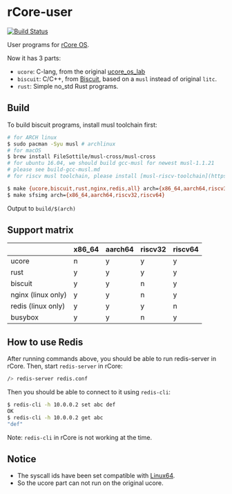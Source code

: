 # rCore-user

[![Build Status](https://travis-ci.org/wangrunji0408/rcore_user.svg?branch=master)](https://travis-ci.org/wangrunji0408/rcore_user)

User programs for [rCore OS](https://github.com/wangrunji0408/RustOS).


Now it has 3 parts:

* `ucore`: C-lang, from the original [ucore_os_lab](https://github.com/chyyuu/ucore_os_plus)
* `biscuit`: C/C++, from [Biscuit](https://github.com/mit-pdos/biscuit), based on a `musl` instead of original `litc`.
* `rust`: Simple no_std Rust programs.

## Build

To build biscuit programs, install musl toolchain first:

```bash
# for ARCH linux
$ sudo pacman -Syu musl # archlinux
# for macOS
$ brew install FileSottile/musl-cross/musl-cross 
# for ubuntu 16.04, we should build gcc-musl for newest musl-1.1.21
# please see build-gcc-musl.md
# for riscv musl toolchain, please install [musl-riscv-toolchain](https://github.com/jiegec/musl-riscv-toolchain)
```

```bash
$ make {ucore,biscuit,rust,nginx,redis,all} arch={x86_64,aarch64,riscv32,riscv64}
$ make sfsimg arch={x86_64,aarch64,riscv32,riscv64}
```

Output to `build/$(arch)`

## Support matrix

|                    | x86_64 | aarch64 | riscv32 | riscv64 |
| ------------------ | ------ | ------- | ------- | ------- |
| ucore              | n      | y       | y       | y       |
| rust               | y      | y       | y       | y       |
| biscuit            | y      | y       | n       | y       |
| nginx (linux only) | y      | y       | n       | y       |
| redis (linux only) | y      | y       | y       | n       |
| busybox            | y      | y       | n       | y       |



## How to use Redis

After running commands above, you should be able to run redis-server in rCore. Then, start `redis-server` in rCore:

```bash
/> redis-server redis.conf
```

Then you should be able to connect to it using `redis-cli`:

```bash
$ redis-cli -h 10.0.0.2 set abc def
OK
$ redis-cli -h 10.0.0.2 get abc
"def"
```

Note: `redis-cli` in rCore is not working at the time.


## Notice

* The syscall ids have been set compatible with [Linux64](https://syscalls64.paolostivanin.com).
* So the ucore part can not run on the original ucore.
